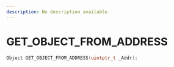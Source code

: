 ```yaml
---
description: No description available 
---
```


# GET_OBJECT_FROM_ADDRESS

```cpp
Object GET_OBJECT_FROM_ADDRESS(uintptr_t _Addr);
```